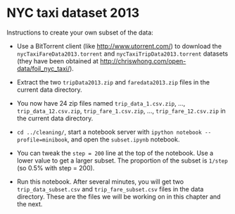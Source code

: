NYC taxi dataset 2013
=====================

Instructions to create your own subset of the data:

* Use a BitTorrent client (like http://www.utorrent.com/) to download the `nycTaxiFareData2013.torrent` and `nycTaxiTripData2013.torrent` datasets (they have been obtained at http://chriswhong.com/open-data/foil_nyc_taxi/).

* Extract the two `tripData2013.zip` and `faredata2013.zip` files in the current data directory.

* You now have 24 zip files named `trip_data_1.csv.zip`, ..., `trip_data_12.csv.zip`, `trip_fare_1.csv.zip`, ..., `trip_fare_12.csv.zip` in the current data directory.

* `cd ../cleaning/`, start a notebook server with `ipython notebook --profile=minibook`, and open the `subset.ipynb` notebook.

* You can tweak the `step = 200` line at the top of the notebook. Use a lower value to get a larger subset. The proportion of the subset is `1/step` (so 0.5% with step = 200).

* Run this notebook. After several minutes, you will get two `trip_data_subset.csv` and `trip_fare_subset.csv` files in the data directory. These are the files we will be working on in this chapter and the next.
